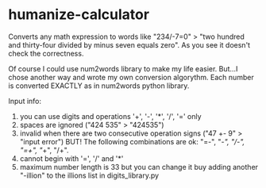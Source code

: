 # humanize-calculator

Converts any math expression to words like "234/-7=0" > "two hundred and thirty-four divided by minus seven equals zero". 
As you see it doesn't check the correctness. 

Of course I could use num2words library to make my life easier. But…I chose another way and wrote my own conversion algorythm.
Each number is converted EXACTLY as in num2words python library.

Input info:
1) you can use digits and operations '+', '-', '*', '/', '=' only
2) spaces are ignored ("424    535" > "424535")
3) invalid when there are two consecutive operation signs ("47 +- 9" > "input error") 
BUT! The following combinations are ok: "=-", "*-", "/-", "=+", "*+", "/+". 
4) cannot begin with '=', '/' and '*'
5) maximum number length is 33 but you can change it buy adding another "-illion" to the illions list in digits_library.py


